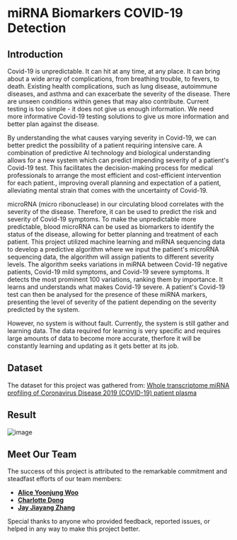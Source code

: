 # miRNA Biomarkers COVID-19 Detection

## Introduction
Covid-19 is unpredictable. It can hit at any time, at any place. It can bring about a wide array of complications, from breathing trouble, to fevers, to death. Existing health complications, such as lung disease, autoimmune diseases,
and asthma and can exacerbate the severity of the disease. There are unseen conditions within genes that may also contribute. Current testing is too simple - it does not give us enough information. We need more informative Covid-19 testing solutions to give us more information and better plan against the disease.

By understanding the what causes varying severity in Covid-19, we can better predict the possibility of a patient requiring intensive care. A combination of predictive AI technology and biological understanding allows for a new system which can predict impending severity of a patient's Covid-19 test. This facilitates the decision-making process for medical professionals to arrange the most efficient and cost-efficient intervention for each patient., improving overall planning and expectation of a patient, alleviating mental strain that comes with the uncertainty of Covid-19.

microRNA (micro ribonuclease) in our circulating blood correlates with the severity of the disease. Therefore, it can be used to predict the risk and severity of Covid-19 symptoms. To make the unpredictable more predictable, blood microRNA can be used as biomarkers to identify the status of the disease, allowing for better planning and treatment of each patient. This project utilized machine learning and miRNA sequencing data to develop a predictive algorithm where we input the patient's microRNA sequencing data, the algorithm will assign patients to different severity levels. The algorithm seeks variations in miRNA between Covid-19 negative patients, Covid-19 mild symptoms, and Covid-19 severe symptoms. It detects the most prominent 100 variations, ranking them by importance. It learns and understands what makes Covid-19 severe. A patient's Covid-19 test can then be analysed for the presence of these miRNA markers, presenting the level of severity of the patient depending on the severity predicted by the system.

However, no system is without fault. Currently, the system is still gather and learning data. The data required for learning is very specific and requires large amounts of data to become more accurate, therfore it will be constantly learning and updating as it gets better at its job.

## Dataset
The dataset for this project was gathered from:
[Whole transcriptome miRNA profiling of Coronavirus Disease 2019 (COVID-19) patient plasma](https://www.ncbi.nlm.nih.gov/geo/query/acc.cgi?acc=GSE178246)

## Result
![image](https://github.com/alicewoo0925/miRNA-COVID19detection/assets/48823257/5dd52f9e-e3a9-4366-acb4-68a6e71ce333)

## Meet Our Team
The success of this project is attributed to the remarkable commitment and steadfast efforts of our team members:

- **[Alice Yoonjung Woo](https://www.linkedin.com/in/yoonjung-woo-7240b5174/)**
- **[Charlotte Dong](https://www.linkedin.com/in/charlotte-dong-75131a1b3/)**
- **[Jay Jiayang Zhang](https://www.linkedin.com/in/jay-jiayang-zhang-002680180/)**

Special thanks to anyone who provided feedback, reported issues, or helped in any way to make this project better.
